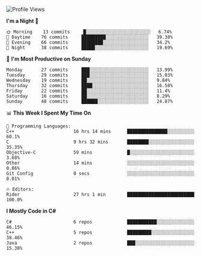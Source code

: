 <!--START_SECTION:waka-->
![Profile Views](http://img.shields.io/badge/Profile%20Views-0-blue)

**I'm a Night 🦉** 

```text
🌞 Morning    13 commits     █░░░░░░░░░░░░░░░░░░░░░░░░   6.74% 
🌆 Daytime    76 commits     █████████░░░░░░░░░░░░░░░░   39.38% 
🌃 Evening    66 commits     ████████░░░░░░░░░░░░░░░░░   34.2% 
🌙 Night      38 commits     █████░░░░░░░░░░░░░░░░░░░░   19.69%

```
📅 **I'm Most Productive on Sunday** 

```text
Monday       27 commits     ███░░░░░░░░░░░░░░░░░░░░░░   13.99% 
Tuesday      29 commits     ███░░░░░░░░░░░░░░░░░░░░░░   15.03% 
Wednesday    19 commits     ██░░░░░░░░░░░░░░░░░░░░░░░   9.84% 
Thursday     32 commits     ████░░░░░░░░░░░░░░░░░░░░░   16.58% 
Friday       22 commits     ██░░░░░░░░░░░░░░░░░░░░░░░   11.4% 
Saturday     16 commits     ██░░░░░░░░░░░░░░░░░░░░░░░   8.29% 
Sunday       48 commits     ██████░░░░░░░░░░░░░░░░░░░   24.87%

```


📊 **This Week I Spent My Time On** 

```text
💬 Programming Languages: 
C++                      16 hrs 14 mins      ███████████████░░░░░░░░░░   60.1% 
C                        9 hrs 32 mins       ████████░░░░░░░░░░░░░░░░░   35.35% 
Objective-C              59 mins             █░░░░░░░░░░░░░░░░░░░░░░░░   3.68% 
Other                    14 mins             ░░░░░░░░░░░░░░░░░░░░░░░░░   0.86% 
Git Config               0 secs              ░░░░░░░░░░░░░░░░░░░░░░░░░   0.01%

🔥 Editors: 
Rider                    27 hrs 1 min        █████████████████████████   100.0%

```

**I Mostly Code in C#** 

```text
C#                       6 repos             ███████████░░░░░░░░░░░░░░   46.15% 
C++                      5 repos             █████████░░░░░░░░░░░░░░░░   38.46% 
Java                     2 repos             ███░░░░░░░░░░░░░░░░░░░░░░   15.38%

```



<!--END_SECTION:waka-->
